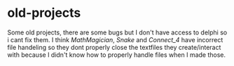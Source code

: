 # old-projects
Some old projects, there are some bugs but I don't have access to delphi so i cant fix them.
I think _MathMagician_, _Snake_ and _Connect_4_ have incorrect file handeling so they dont properly close the textfiles they create/interact with because I didn't know how to properly handle files when I made those.
